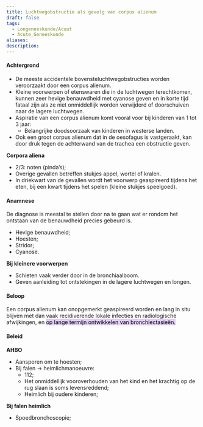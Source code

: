 ```yaml
---
title: Luchtwegobstructie als gevolg van corpus alienum
draft: false
tags:
  - Longeneeskunde/Acuut
  - Acute_Geneeskunde
aliases: 
description:
---
```



#### Achtergrond
- De meeste accidentele bovensteluchtwegobstructies worden veroorzaakt door een corpus alienum. 
- Kleine voorwerpen of etenswaren die in de luchtwegen terechtkomen, kunnen zeer hevige benauwdheid met cyanose geven en in korte tijd fataal zijn als ze niet onmiddellijk worden verwijderd of doorschuiven naar de lagere luchtwegen. 
- Aspiratie van een corpus alienum komt vooral voor bij kinderen van 1 tot 3 jaar:
	- Belangrijke doodsoorzaak van kinderen in westerse landen.
- Ook een groot corpus alienum dat in de oesofagus is vastgeraakt, kan door druk tegen de achterwand van de trachea een obstructie geven.

**Corpora aliena**
- 2/3: noten (pinda’s); 
- Overige gevallen betreffen stukjes appel, wortel of kralen. 
- In driekwart van de gevallen wordt het voorwerp geaspireerd tijdens het eten, bij een kwart tijdens het spelen (kleine stukjes speelgoed). 


#### Anamnese
De diagnose is meestal te stellen door na te gaan wat er rondom het ontstaan van de benauwdheid precies gebeurd is. 
- Hevige benauwdheid;
- Hoesten;
- Stridor;
- Cyanose.

**Bij kleinere voorwerpen**
- Schieten vaak verder door in de bronchiaalboom.
- Geven aanleiding tot ontstekingen in de lagere luchtwegen en longen.

#### Beloop
Een corpus alienum kan onopgemerkt geaspireerd worden en lang in situ blijven met dan vaak recidiverende lokale infecties en radiologische afwijkingen, en <mark style="background: #D2B3FFA6;">op lange termijn ontwikkelen van bronchiectasieën.</mark>



#### Beleid
**AHBO**
- Aansporen om te hoesten;
- Bij falen -> heimlichmanoeuvre: 
	- 112;
	- Het onmiddellijk vooroverhouden van het kind en het krachtig op de rug slaan is soms levensreddend;
	- Heimlich bij oudere kinderen;

**Bij falen heimlich**
- Spoedbronchoscopie;





